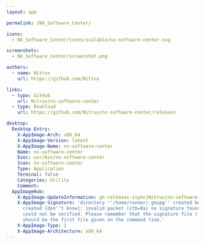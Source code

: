 ```yaml
---
layout: app

permalink: /NX_Software_Center/

icons:
  - NX_Software_Center/icons/scalable/nx-software-center.svg

screenshots:
  - NX_Software_Center/screenshot.png

authors:
  - name: Nitrux
    url: https://github.com/Nitrux

links:
  - type: GitHub
    url: Nitrux/nx-software-center
  - type: Download
    url: https://github.com/Nitrux/nx-software-center/releases

desktop:
  Desktop Entry:
    X-AppImage-Arch: x86_64
    X-AppImage-Version: latest
    X-AppImage-Name: nx-software-center
    Name: nx-software-center
    Exec: usr/bin/nx-software-center
    Icon: nx-software-center
    Type: Application
    Terminal: false
    Categories: Utility
    Comment: 
  AppImageHub:
    X-AppImage-UpdateInformation: gh-releases-zsync|Nitrux|nx-software-center|latest|*x86_64.AppImage.zsync
    X-AppImage-Signature: 'directory ''/home/runner/.gnupg'' created keybox ''/home/runner/.gnupg/pubring.kbx''
      created [don''t know]: invalid packet (ctb=0a) no signature found the signature
      could not be verified. Please remember that the signature file (.sig or .asc)
      should be the first file given on the command line.'
    X-AppImage-Type: 2
    X-AppImage-Architecture: x86_64
---
```

